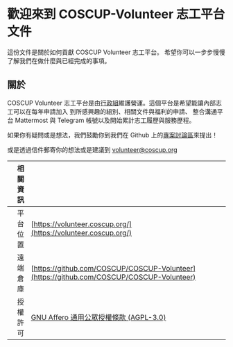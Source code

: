 # 歡迎來到 COSCUP-Volunteer 志工平台文件

這份文件是關於如何貢獻 COSCUP Volunteer 志工平台。
希望你可以一步步慢慢了解我們在做什麼與已經完成的事項。

## 關於

COSCUP Volunteer 志工平台是由[行政組](secretary_team/overview.zh_TW.md)維護營運。這個平台是希望能讓內部志工可以在每年申請加入 到所感興趣的組別、相關文件與福利的申請、 整合溝通平台 Mattermost 與 Telegram 帳號以及開始累計志工履歷與服務歷程。

如果你有疑問或是想法，我們鼓勵你到我們在 Github 上的[專案討論區](https://github.com/COSCUP/COSCUP-Volunteer/discussions)來提出！

或是透過信件郵寄你的想法或是建議到 [volunteer@coscup.org](mailto:volunteer@coscup.org)

| 相關資訊 |                                                                                                            |
| -------: | ---------------------------------------------------------------------------------------------------------- |
| 平台位置 | [https://volunteer.coscup.org/](https://volunteer.coscup.org/)                                             |
| 遠端倉庫 | [https://github.com/COSCUP/COSCUP-Volunteer](https://github.com/COSCUP/COSCUP-Volunteer)                   |
| 授權許可 | [GNU Affero 通用公眾授權條款 (AGPL-3.0)](https://github.com/COSCUP/COSCUP-Volunteer/blob/main/LICENSE.txt) |
